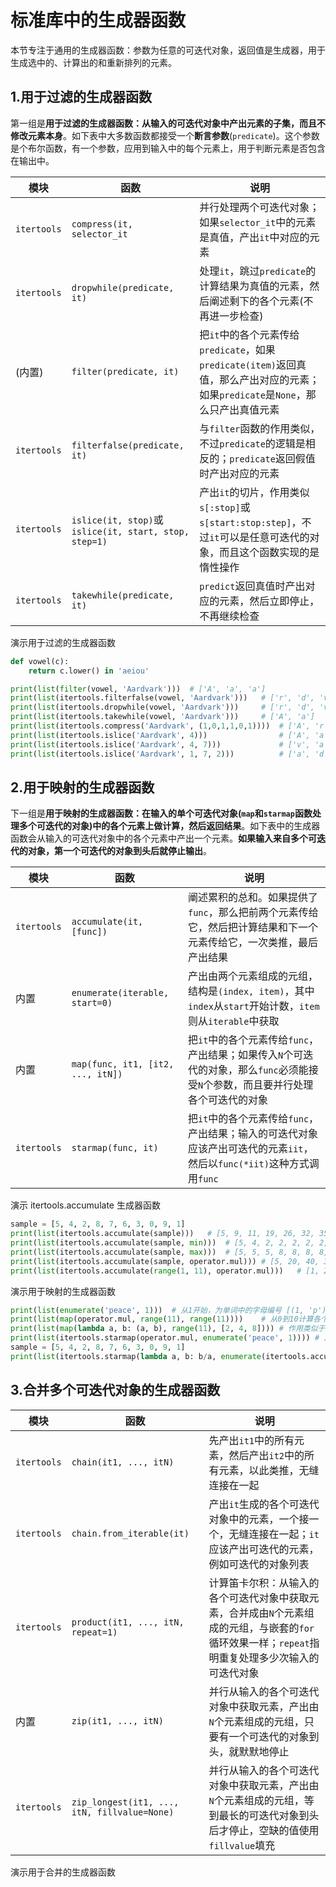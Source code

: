 # 标准库中的生成器函数

本节专注于通用的生成器函数：参数为任意的可迭代对象，返回值是生成器，用于生成选中的、计算出的和重新排列的元素。

## 1.用于过滤的生成器函数

第一组是**用于过滤的生成器函数：从输入的可迭代对象中产出元素的子集，而且不修改元素本身**。如下表中大多数函数都接受一个**断言参数**(`predicate`)。这个参数是个布尔函数，有一个参数，应用到输入中的每个元素上，用于判断元素是否包含在输出中。

| 模块        | 函数                                                  | 说明                                          |
| ----------- | ----------------------------------------------------- | -------------------------------------------------------------------------------------------------------------------------------- |
| `itertools` | `compress(it, selector_it`                            | 并行处理两个可迭代对象；如果`selector_it`中的元素是真值，产出`it`中对应的元素                                                     |
| `itertools` | `dropwhile(predicate, it)`                            | 处理`it`，跳过`predicate`的计算结果为真值的元素，然后阐述剩下的各个元素(不再进一步检查)                                           |
| (内置)      | `filter(predicate, it)`                               | 把`it`中的各个元素传给`predicate`，如果`predicate(item)`返回真值，那么产出对应的元素；如果`predicate`是`None`，那么只产出真值元素 |
| `itertools` | `filterfalse(predicate, it)`                          | 与`filter`函数的作用类似，不过`predicate`的逻辑是相反的；`predicate`返回假值时产出对应的元素                                      |
| `itertools` | `islice(it, stop)`或`islice(it, start, stop, step=1)` | 产出`it`的切片，作用类似`s[:stop]`或`s[start:stop:step]`，不过`it`可以是任意可迭代的对象，而且这个函数实现的是惰性操作            |
| `itertools` | `takewhile(predicate, it)`                            | `predict`返回真值时产出对应的元素，然后立即停止，不再继续检查                                                                     |

演示用于过滤的生成器函数

```python
def vowel(c):
    return c.lower() in 'aeiou'

print(list(filter(vowel, 'Aardvark')))  # ['A', 'a', 'a']
print(list(itertools.filterfalse(vowel, 'Aardvark')))   # ['r', 'd', 'v', 'r', 'k']
print(list(itertools.dropwhile(vowel, 'Aardvark')))     # ['r', 'd', 'v', 'a', 'r', 'k']
print(list(itertools.takewhile(vowel, 'Aardvark')))     # ['A', 'a']
print(list(itertools.compress('Aardvark', (1,0,1,1,0,1))))  # ['A', 'r', 'd', 'a']
print(list(itertools.islice('Aardvark', 4)))                # ['A', 'a', 'r', 'd']
print(list(itertools.islice('Aardvark', 4, 7)))             # ['v', 'a', 'r']
print(list(itertools.islice('Aardvark', 1, 7, 2)))          # ['a', 'd', 'a']
```

## 2.用于映射的生成器函数

下一组是**用于映射的生成器函数：在输入的单个可迭代对象(`map`和`starmap`函数处理多个可迭代的对象)中的各个元素上做计算，然后返回结果**。如下表中的生成器函数会从输入的可迭代对象中的各个元素中产出一个元素。**如果输入来自多个可迭代的对象，第一个可迭代的对象到头后就停止输出**。

| 模块        | 函数                              | 说明                                                                                                                             |
| ----------- | --------------------------------- | -------------------------------------------------------------------------------------------------------------------------------- |
| `itertools` | `accumulate(it, [func])`          | 阐述累积的总和。如果提供了`func`，那么把前两个元素传给它，然后把计算结果和下一个元素传给它，一次类推，最后产出结果               |
| 内置        | `enumerate(iterable, start=0)`    | 产出由两个元素组成的元组，结构是`(index, item)`，其中`index`从`start`开始计数，`item`则从`iterable`中获取                        |
| 内置        | `map(func, it1, [it2, ..., itN])` | 把`it`中的各个元素传给`func`，产出结果；如果传入`N`个可迭代的对象，那么`func`必须能接受`N`个参数，而且要并行处理各个可迭代的对象 |
| `itertools` | `starmap(func, it)`               | 把`it`中的各个元素传给`func`，产出结果；输入的可迭代对象应该产出可迭代的元素`iit`，然后以`func(*iit)`这种方式调用`func`                                                                                                                                 |

演示 itertools.accumulate 生成器函数

```python
sample = [5, 4, 2, 8, 7, 6, 3, 0, 9, 1]
print(list(itertools.accumulate(sample)))   # [5, 9, 11, 19, 26, 32, 35, 35, 44, 45]    计算总和
print(list(itertools.accumulate(sample, min)))  # [5, 4, 2, 2, 2, 2, 2, 0, 0, 0]    计算最小值
print(list(itertools.accumulate(sample, max)))  # [5, 5, 5, 8, 8, 8, 8, 8, 9, 9]    计算最大值
print(list(itertools.accumulate(sample, operator.mul))) # [5, 20, 40, 320, 2240, 13440, 40320, 0, 0, 0] 计算乘积
print(list(itertools.accumulate(range(1, 11), operator.mul)))   # [1, 2, 6, 24, 120, 720, 5040, 40320, 362880, 3628800] 计算阶乘，从1！到10！
```

演示用于映射的生成器函数

```python
print(list(enumerate('peace', 1)))  # 从1开始，为单词中的字母编号 [(1, 'p'), (2, 'e'), (3, 'a'), (4, 'c'), (5, 'e')]
print(list(map(operator.mul, range(11), range(11))))    # 从0到10计算各个整数的平方 [0, 1, 4, 9, 16, 25, 36, 49, 64, 81, 100]
print(list(map(lambda a, b: (a, b), range(11), [2, 4, 8]))) # 作用类似于内置的zip函数 [(0, 2), (1, 4), (2, 8)]
print(list(itertools.starmap(operator.mul, enumerate('peace', 1)))) # 从1开始，根据字母所在的位置，把字母重复相应的次数 ['p', 'ee', 'aaa', 'cccc', 'eeeee']
sample = [5, 4, 2, 8, 7, 6, 3, 0, 9, 1]
print(list(itertools.starmap(lambda a, b: b/a, enumerate(itertools.accumulate(sample), 1))))    # [5.0, 4.5, 3.6666666666666665, 4.75, 5.2, 5.333333333333333, 5.0, 4.375, 4.888888888888889, 4.5]
```

## 3.合并多个可迭代对象的生成器函数

| 模块        | 函数                                         | 说明                                                                                                                                               |
| ----------- | -------------------------------------------- | -------------------------------------------------------------------------------------------------------------------------------------------------- |
| `itertools` | `chain(it1, ..., itN)`                       | 先产出`it1`中的所有元素，然后产出`it2`中的所有元素，以此类推，无缝连接在一起                                                                       |
| `itertools` | `chain.from_iterable(it)`                    | 产出`it`生成的各个可迭代对象中的元素，一个接一个，无缝连接在一起；`it`应该产出可迭代的元素，例如可迭代的对象列表                                   |
| `itertools` | `product(it1, ..., itN, repeat=1)`           | 计算笛卡尔积：从输入的各个可迭代对象中获取元素，合并成由`N`个元素组成的元组，与嵌套的`for`循环效果一样；`repeat`指明重复处理多少次输入的可迭代对象 |
| 内置        | `zip(it1, ..., itN)`                         | 并行从输入的各个可迭代对象中获取元素，产出由`N`个元素组成的元组，只要有一个可迭代的对象到头，就默默地停止                                          |
| `itertools` | `zip_longest(it1, ..., itN, fillvalue=None)` | 并行从输入的各个可迭代对象中获取元素，产出由`N`个元素组成的元组，等到最长的可迭代对象到头后才停止，空缺的值使用`fillvalue`填充                                                                                                                                                   |

演示用于合并的生成器函数

```python

```
